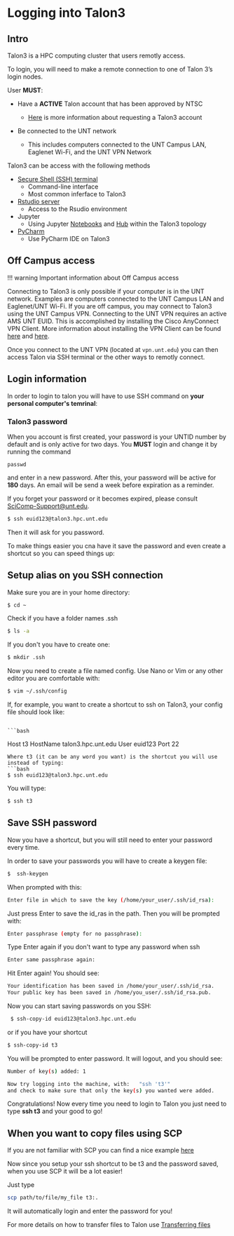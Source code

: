 # Logging into Talon3

## Intro

Talon3 is a HPC computing cluster that users remotly access.

To login, you will need to make a remote connection to one of Talon 3’s login nodes.

User **MUST**:

* Have a **ACTIVE** Talon account that has been approved by NTSC
	* [Here](newaccount.md) is more information about requesting a Talon3 account

* Be connected to the UNT network
	* This includes computers connected to the UNT Campus LAN, Eaglenet Wi-Fi, and the UNT VPN Network

Talon3 can be access with the following methods

* [Secure Shell (SSH) terminal](../terminal/ssh.md)
	* Command-line interface
	* Most common inferface to Talon3
* [Rstudio server](..r/rstudio.md) 
	* Access to the Rsudio environment 
* Jupyter 
	* Using Jupyter [Notebooks](../jupyter/jupyter_notebook.md) and [Hub](../jupyter/jupyter_hub.md) within the Talon3 topology 
* [PyCharm](../pycharm/pycharm.md)
	* Use PyCharm IDE on Talon3

## Off Campus access

!!! warning
	Important information about Off Campus access
	
Connecting to Talon3 is only possible if your computer is in the UNT network. Examples are computers connected to the UNT Campus LAN and Eaglenet/UNT Wi-Fi. If you are off campus, you may connect to Talon3 using the UNT Campus VPN. Connecting to the UNT VPN requires an active AMS UNT EUID. This is accomplished by installing the Cisco AnyConnect VPN Client. More information about installing the VPN Client can be found [here](https://it.unt.edu/installing-vpn-client) and [here](https://itservices.cas.unt.edu/services/accounts-servers/articles/cisco-anyconnect-mobility-client-vpn). 

Once you connect to the UNT VPN (located at `vpn.unt.edu`) you can then access Talon via SSH terminal or the other ways to remotly connect. 


## Login information

In order to login to talon you will have to use SSH command on **your personal computer's temrinal**:


### Talon3 password

When you account is first created, your password is your UNTID number by default and is only active for two days. 
You **MUST** login and change it by running the command

```
passwd
```

and enter in a new password. After this, your password will be active for **180** days. An email will be send a week before expiration as a reminder.

If you forget your password or it becomes expired, please consult SciComp-Support@unt.edu. 


```bash
$ ssh euid123@talon3.hpc.unt.edu
```

Then it will ask for you password.

To make things easier you cna have it save the password and even create a shortcut so you can speed things up:

## Setup alias on you SSH connection
Make sure you are in your home directory:


```bash
$ cd ~
```

Check if you have a folder names .ssh


```bash
$ ls -a
```

If you don't you have to create one:


```bash
$ mkdir .ssh
```
Now you need to create a file named config. Use Nano or Vim or any other editor you are comfortable with:


```bash
$ vim ~/.ssh/config
```
If, for example, you want to create a shortcut to ssh on Talon3, your config file should look like:

                                                                                                                                                                                                                                             ```bash
Host t3
  HostName talon3.hpc.unt.edu
  User euid123
  Port 22
```
Where t3 (it can be any word you want) is the shortcut you will use instead of typing:
```bash
$ ssh euid123@talon3.hpc.unt.edu
```
You will type:


```bash
$ ssh t3
```
## Save SSH password
Now you have a shortcut, but you will still need to enter your password every time.

In order to save your passwords you will have to create a keygen file:


```bash
$  ssh-keygen
```
When prompted with this:


```bash
Enter file in which to save the key (/home/your_user/.ssh/id_rsa):
```
Just press Enter to save the id_ras in the path. Then you will be prompted with:


```bash
Enter passphrase (empty for no passphrase):
```
Type Enter again if you don't want to type any password when ssh


```bash
Enter same passphrase again:
```
Hit Enter again!
You should see:


```bash
Your identification has been saved in /home/your_user/.ssh/id_rsa.
Your public key has been saved in /home/you_user/.ssh/id_rsa.pub.
```
Now you can start saving passwords on you SSH:


```bash
 $ ssh-copy-id euid123@talon3.hpc.unt.edu
```
or if you have your shortcut

```bash
$ ssh-copy-id t3
```
You will be prompted to enter password. It will logout, and you should see:

```bash
Number of key(s) added: 1

Now try logging into the machine, with:   "ssh 't3'"
and check to make sure that only the key(s) you wanted were added.
```

Congratulations! Now every time you need to login to Talon you just need to type **ssh t3** and your good to go!

## When you want to copy files using SCP
If you are not familiar with SCP you can find a nice example [here](https://www.computerhope.com/unix/scp.htm)

Now since you setup your ssh shortcut to be t3 and the password saved, when you use SCP it will be a lot easier!

Just type


```bash
scp path/to/file/my_file t3:.
```
It will automatically login and enter the password for you!

For more details on how to transfer files to Talon use [Transferring files](https://hpc.unt.edu/userguide#Transferring_files)




 
